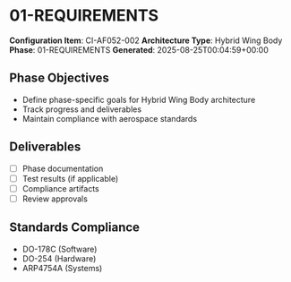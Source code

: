 # 01-REQUIREMENTS

**Configuration Item**: CI-AF052-002
**Architecture Type**: Hybrid Wing Body
**Phase**: 01-REQUIREMENTS
**Generated**: 2025-08-25T00:04:59+00:00

## Phase Objectives
- Define phase-specific goals for Hybrid Wing Body architecture
- Track progress and deliverables
- Maintain compliance with aerospace standards

## Deliverables
- [ ] Phase documentation
- [ ] Test results (if applicable)
- [ ] Compliance artifacts
- [ ] Review approvals

## Standards Compliance
- DO-178C (Software)
- DO-254 (Hardware)
- ARP4754A (Systems)
